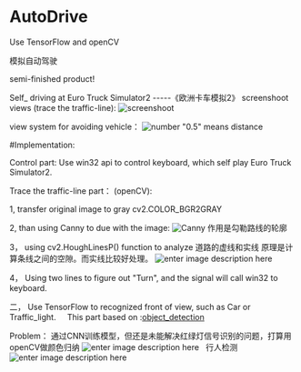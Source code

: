 # AutoDrive
Use TensorFlow and openCV 

模拟自动驾驶

semi-finished product!

Self_ driving at Euro Truck Simulator2
 -----《欧洲卡车模拟2》
screenshoot views (trace the traffic-line):
![screenshoot](https://github.com/YanZiQinKevin/AutoDrive/blob/master/screenshoot/476419097427111374.jpg)

view system for avoiding vehicle：
![number "0.5" means distance](https://github.com/YanZiQinKevin/AutoDrive/blob/master/screenshoot/547439799077907042.jpg)


#Implementation:

Control part: Use win32 api to control keyboard, which self play Euro Truck Simulator2.

Trace the traffic-line part： (openCV):

  1, transfer original image to gray  cv2.COLOR_BGR2GRAY
  
  2, than using Canny to due with the image:
  ![Canny](https://github.com/YanZiQinKevin/AutoDrive/blob/master/screenshoot/truck_Canny.png)
  作用是勾勒路线的轮廓
  
  3， using cv2.HoughLinesP() function to analyze 道路的虚线和实线
         原理是计算条线之间的空隙。而实线比较好处理。
         ![enter image description here](https://github.com/YanZiQinKevin/AutoDrive/blob/master/screenshoot/truck_line.png)
   
 4， Using two lines to figure out "Turn", and the signal will call  win32 to keyboard.


二， Use TensorFlow to recognized front of view, such as Car or Traffic_light. 
      This part based on  :[object_detection](https://github.com/YanZiQinKevin/object_detection)
		
Problem： 通过CNN训练模型，但还是未能解决红绿灯信号识别的问题，打算用openCV做颜色归纳
![enter image description here](https://github.com/YanZiQinKevin/AutoDrive/blob/master/screenshoot/truck_light.png)  
行人检测
![enter image description here](https://github.com/YanZiQinKevin/AutoDrive/blob/master/screenshoot/WechatIMG60.jpeg)

